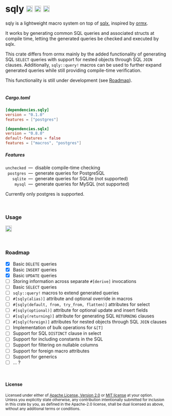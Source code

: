 sqly
[<img alt="github.com" src="https://img.shields.io/badge/github.com-LMOORS30/sqly-5e728a?labelColor=343942&style=for-the-badge&logo=github" height="20">](https://github.com/LMOORS30/sqly)
[<img alt="crates.io" src="https://img.shields.io/badge/crates.io-sqly-5e888a?labelColor=343942&style=for-the-badge&logo=rust" height="20">](https://crates.io/crates/sqly)
[<img alt="docs.rs" src="https://img.shields.io/badge/docs.rs-sqly-5e8a76?labelColor=343942&style=for-the-badge&logo=docs.rs" height="20">](https://docs.rs/sqly)
====

sqly is a lightweight macro system on top of [sqlx](https://github.com/launchbadge/sqlx), inspired by [ormx](https://github.com/NyxCode/ormx).

It works by generating common SQL queries and associated structs at compile time, letting the generated queries be checked and executed by sqlx.

This crate differs from ormx mainly by the added functionality of generating SQL `SELECT` queries with support for nested objects through SQL `JOIN` clauses. Additionally, `sqly::query!` macros can be used to further expand generated queries while still providing compile-time verification.

This functionality is still under development (see [Roadmap](#roadmap)).
<br>
<br>
##### Cargo.toml
```toml
[dependencies.sqly]
version = "0.1.0"
features = ["postgres"]

[dependencies.sqlx]
version = "0.8.0"
default-features = false
features = ["macros", "postgres"]
```

##### Features
`unchecked`&ensp;—&ensp;disable compile-time checking<br>
` postgres`&ensp;—&ensp;generate queries for PostgreSQL<br>
`   sqlite`&ensp;—&ensp;generate queries for SQLite (not supported)<br>
`    mysql`&ensp;—&ensp;generate queries for MySQL (not supported)

Currently only postgres is supported.

<br>

### Usage
[<img alt="docs.rs" src="https://img.shields.io/badge/docs.rs-sqly-5e8a76?labelColor=343942&style=for-the-badge&logo=docs.rs" height="20">](https://docs.rs/sqly)

<br>

### Roadmap
- [x] Basic `DELETE` queries
- [x] Basic `INSERT` queries
- [x] Basic `UPDATE` queries
- [ ] Storing information across separate `#[derive]` invocations
- [ ] Basic `SELECT` queries
- [ ] `sqly::query!` macros to extend generated queries
- [ ] `#[sqly(alias)]` attribute and optional override in macros
- [ ] `#[sqly(default, from, try_from, flatten)]` attributes for select
- [ ] `#[sqly(optional)]` attribute for optional update and insert fields
- [ ] `#[sqly(returning)]` attribute for generating SQL `RETURNING` clauses
- [ ] `#[sqly(foreign)]` attributes for nested objects through SQL `JOIN` clauses
- [ ] Implementation of bulk operations for `&[T]`
- [ ] Support for SQL `DISTINCT` clause in select
- [ ] Support for including constants in the SQL
- [ ] Support for filtering on nullable columns
- [ ] Support for foreign macro attributes
- [ ] Support for generics
- [ ] ... ?

<br>

#### License

<sup>
Licensed under either of
<a href="LICENSE-APACHE">Apache License, Version 2.0</a> or
<a href="LICENSE-MIT">MIT license</a>
at your option.
</sup>

<br>

<sub>
Unless you explicitly state otherwise, any contribution intentionally submitted
for inclusion in this crate by you, as defined in the Apache-2.0 license, shall
be dual licensed as above, without any additional terms or conditions.
</sub>
